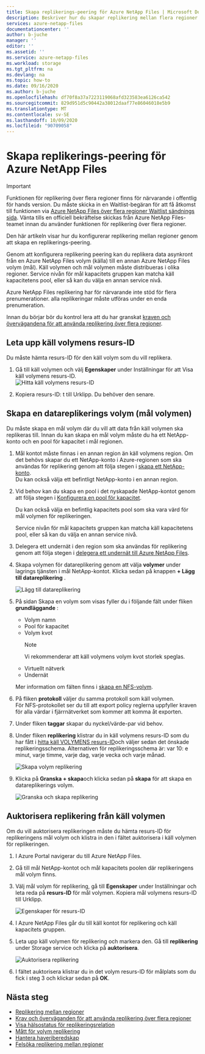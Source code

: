 ```yaml
---
title: Skapa replikerings-peering för Azure NetApp Files | Microsoft Docs
description: Beskriver hur du skapar replikering mellan flera regioner för att Azure NetApp Files att konfigurera replikering över flera regioner.
services: azure-netapp-files
documentationcenter: ''
author: b-juche
manager: ''
editor: ''
ms.assetid: ''
ms.service: azure-netapp-files
ms.workload: storage
ms.tgt_pltfrm: na
ms.devlang: na
ms.topic: how-to
ms.date: 09/16/2020
ms.author: b-juche
ms.openlocfilehash: df70f8a37a7223119068afd323583ea6126ca542
ms.sourcegitcommit: 829d951d5c90442a38012daaf77e86046018e5b9
ms.translationtype: MT
ms.contentlocale: sv-SE
ms.lasthandoff: 10/09/2020
ms.locfileid: "90709058"
---
```

# <a name="create-replication-peering-for-azure-netapp-files"></a>Skapa replikerings-peering för Azure NetApp Files

> [!IMPORTANT]
> Funktionen för replikering över flera regioner finns för närvarande i offentlig för hands version. Du måste skicka in en Waitlist-begäran för att få åtkomst till funktionen via [Azure NetApp Files över flera regioner Waitlist sändnings sida](https://aka.ms/anfcrrpreviewsignup). Vänta tills en officiell bekräftelse skickas från Azure NetApp Files-teamet innan du använder funktionen för replikering över flera regioner.

Den här artikeln visar hur du konfigurerar replikering mellan regioner genom att skapa en replikerings-peering. 

Genom att konfigurera replikering peering kan du replikera data asynkront från en Azure NetApp Files volym (källa) till en annan Azure NetApp Files volym (mål). Käll volymen och mål volymen måste distribueras i olika regioner. Service nivån för mål kapacitets gruppen kan matcha käll kapacitetens pool, eller så kan du välja en annan service nivå.   

Azure NetApp Files replikering har för närvarande inte stöd för flera prenumerationer. alla replikeringar måste utföras under en enda prenumeration.

Innan du börjar bör du kontrol lera att du har granskat [kraven och övervägandena för att använda replikering över flera regioner](cross-region-replication-requirements-considerations.md).  

## <a name="locate-the-source-volume-resource-id"></a>Leta upp käll volymens resurs-ID  

Du måste hämta resurs-ID för den käll volym som du vill replikera. 

1. Gå till käll volymen och välj **Egenskaper** under Inställningar för att Visa käll volymens resurs-ID.   
    ![Hitta käll volymens resurs-ID](../media/azure-netapp-files/cross-region-replication-source-volume-resource-id.png)
 
2. Kopiera resurs-ID: t till Urklipp.  Du behöver den senare.

## <a name="create-the-data-replication-volume-the-destination-volume"></a>Skapa en datareplikerings volym (mål volymen)

Du måste skapa en mål volym där du vill att data från käll volymen ska replikeras till.  Innan du kan skapa en mål volym måste du ha ett NetApp-konto och en pool för kapacitet i mål regionen. 

1. Mål kontot måste finnas i en annan region än käll volymens region. Om det behövs skapar du ett NetApp-konto i Azure-regionen som ska användas för replikering genom att följa stegen i [skapa ett NetApp-konto](azure-netapp-files-create-netapp-account.md).   
Du kan också välja ett befintligt NetApp-konto i en annan region.  

2. Vid behov kan du skapa en pool i det nyskapade NetApp-kontot genom att följa stegen i [Konfigurera en pool för kapacitet](azure-netapp-files-set-up-capacity-pool.md).   

    Du kan också välja en befintlig kapacitets pool som ska vara värd för mål volymen för replikeringen.  

    Service nivån för mål kapacitets gruppen kan matcha käll kapacitetens pool, eller så kan du välja en annan service nivå.

3. Delegera ett undernät i den region som ska användas för replikering genom att följa stegen i [delegera ett undernät till Azure NetApp Files](azure-netapp-files-delegate-subnet.md).

4. Skapa volymen för datareplikering genom att välja **volymer** under lagrings tjänsten i mål NetApp-kontot. Klicka sedan på knappen **+ Lägg till datareplikering** .  

    ![Lägg till datareplikering](../media/azure-netapp-files/cross-region-replication-add-data-replication.png)
 
5. På sidan Skapa en volym som visas fyller du i följande fält under fliken **grundläggande** :
    * Volym namn
    * Pool för kapacitet
    * Volym kvot
        > [!NOTE] 
        > Vi rekommenderar att käll volymens volym kvot storlek speglas.
    * Virtuellt nätverk 
    * Undernät

    Mer information om fälten finns i [skapa en NFS-volym](azure-netapp-files-create-volumes.md#create-an-nfs-volume). 

6. På fliken **protokoll** väljer du samma protokoll som käll volymen.  
För NFS-protokollet ser du till att export policy reglerna uppfyller kraven för alla värdar i fjärrnätverket som kommer att komma åt exporten.  

7. Under fliken **taggar** skapar du nyckel/värde-par vid behov.  

8. Under fliken **replikering** klistrar du in käll volymens resurs-ID som du har fått i [hitta käll VOLYMENS resurs-ID](#locate-the-source-volume-resource-id)och väljer sedan det önskade replikeringsschema. Alternativen för replikeringsschema är: var 10: e minut, varje timme, varje dag, varje vecka och varje månad.  

    ![Skapa volym replikering](../media/azure-netapp-files/cross-region-replication-create-volume-replication.png)

9. Klicka på **Granska + skapa**och klicka sedan på **skapa** för att skapa en datareplikerings volym.   

    ![Granska och skapa replikering](../media/azure-netapp-files/cross-region-replication-review-create-replication.png)

## <a name="authorize-replication-from-the-source-volume"></a>Auktorisera replikering från käll volymen  

Om du vill auktorisera replikeringen måste du hämta resurs-ID för replikeringens mål volym och klistra in den i fältet auktorisera i käll volymen för replikeringen. 

1. I Azure Portal navigerar du till Azure NetApp Files.

2. Gå till mål NetApp-kontot och mål kapacitets poolen där replikeringens mål volym finns.

3. Välj mål volym för replikering, gå till **Egenskaper** under Inställningar och leta reda på **resurs-ID** för mål volymen. Kopiera mål volymens resurs-ID till Urklipp.

    ![Egenskaper för resurs-ID](../media/azure-netapp-files/cross-region-replication-properties-resource-id.png) 
 
4. I Azure NetApp Files går du till käll kontot för replikering och käll kapacitets gruppen. 

5. Leta upp käll volymen för replikering och markera den. Gå till **replikering** under Storage service och klicka på **auktorisera**.

    ![Auktorisera replikering](../media/azure-netapp-files/cross-region-replication-authorize.png) 

6. I fältet auktorisera klistrar du in det volym resurs-ID för målplats som du fick i steg 3 och klickar sedan på **OK**.

## <a name="next-steps"></a>Nästa steg  

* [Replikering mellan regioner](cross-region-replication-introduction.md)
* [Krav och överväganden för att använda replikering över flera regioner](cross-region-replication-requirements-considerations.md)
* [Visa hälsostatus för replikeringsrelation](cross-region-replication-display-health-status.md)
* [Mått för volym replikering](azure-netapp-files-metrics.md#replication)
* [Hantera haveriberedskap](cross-region-replication-manage-disaster-recovery.md)
* [Felsöka replikering mellan regioner](troubleshoot-cross-region-replication.md)

